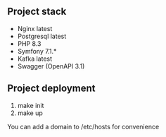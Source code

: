 ## Project stack
* Nginx latest
* Postgresql latest
* PHP 8.3
* Symfony 7.1.*
* Kafka latest
* Swagger (OpenAPI 3.1)

## Project deployment
1. make init
2. make up

You can add a domain to /etc/hosts for convenience

[//]: # (Наша зона ответственности - корзина, заказ, статус доставки этого заказа, пользователи)

[//]: # ()
[//]: # ()
[//]: # (Сущности:)

[//]: # (cart)

[//]: # ()
[//]: # (orders)

[//]: # (order_statuses)

[//]: # ()
[//]: # (deliveries)

[//]: # (delivery_statuses)

[//]: # ()
[//]: # (users)

[//]: # ()
[//]: # (roles &#40;admin, user&#41;)

[//]: # (role_user)

[//]: # ()
[//]: # (Данные тянутся из внешнего сервиса)

[//]: # ()
[//]: # (## Роли и права)

[//]: # (Неавторизованный пользователь может только лишь просматривать список товаров)

[//]: # (Авторизованный пользователь может заполнять корзину и делать заказ)

[//]: # (Администратор - имеет все возможные доступы)

[//]: # ()
[//]: # ()
[//]: # ()
[//]: # (## ENDPOINTS)

[//]: # ()
[//]: # (POST /api/users)

[//]: # ()
[//]: # (POST /api/orders)

[//]: # (GET /api/orders)

[//]: # (GET /api/reports/)

